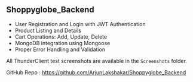 ## Shoppyglobe_Backend 

- User Registration and Login with JWT Authentication
- Product Listing and Details
- Cart Operations: Add, Update, Delete
- MongoDB integration using Mongoose
- Proper Error Handling and Validation

All ThunderClient test screenshots are available in the `Screenshots` folder.

GitHub Repo : https://github.com/ArjunLakshakar/Shoppyglobe_Backend